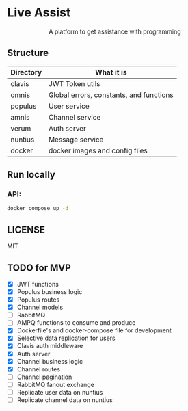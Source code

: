 # Live Assist

<div align="center">
  A platform to get assistance with programming
</div>

## Structure

| Directory | What it is                              |
| --------- | --------------------------------------- |
| clavis    | JWT Token utils                         |
| omnis     | Global errors, constants, and functions |
| populus   | User service                            |
| amnis     | Channel service                         |
| verum     | Auth server                             |
| nuntius   | Message service                         |
| docker    | docker images and config files          |

## Run locally

### API:

```sh
docker compose up -d
```

## LICENSE

MIT

## TODO for MVP

- [x] JWT functions
- [x] Populus business logic
- [x] Populus routes
- [x] Channel models
- [ ] RabbitMQ
- [ ] AMPQ functions to consume and produce
- [x] Dockerfile's and docker-compose file for development
- [x] Selective data replication for users
- [x] Clavis auth middleware
- [x] Auth server
- [x] Channel business logic
- [x] Channel routes
- [ ] Channel pagination
- [ ] RabbitMQ fanout exchange
- [ ] Replicate user data on nuntius
- [ ] Replicate channel data on nuntius
